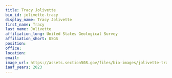 ```yaml
---
title: Tracy Jolivette
bio_id: jolivette-tracy
display_name: Tracy Jolivette
first_name: Tracy
last_name: Jolivette
affiliation_long: United States Geological Survey
affiliation_short: USGS 
position: 
office: 
location: 
email: 
image_url: https://assets.section508.gov/files/bio-images/jolivette-tracy.jpg
iaaf_years: 2023
---
```

